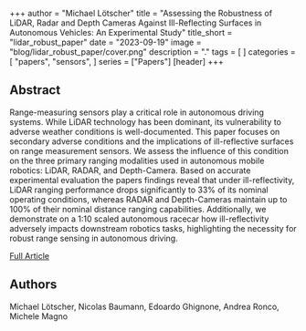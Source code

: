 +++
author = "Michael Lötscher"
title = "Assessing the Robustness of LiDAR, Radar and Depth Cameras Against Ill-Reflecting Surfaces in Autonomous Vehicles: An Experimental Study"
title_short = "lidar_robust_paper"
date = "2023-09-19"
image = "blog/lidar_robust_paper/cover.png"
description = "."
tags = [
]
categories = [
    "papers",
    "sensors",
]
series = ["Papers"]
[header]
+++


## Abstract

Range-measuring sensors play a critical role in autonomous driving systems. While LiDAR technology has been dominant, its vulnerability to adverse weather conditions is well-documented. This paper focuses on secondary adverse conditions and the implications of ill-reflective surfaces on range measurement sensors. We assess the influence of this condition on the three primary ranging modalities used in autonomous mobile robotics: LiDAR, RADAR, and Depth-Camera. Based on accurate experimental evaluation the papers findings reveal that under ill-reflectivity, LiDAR ranging performance drops significantly to 33% of its nominal operating conditions, whereas RADAR and Depth-Cameras maintain up to 100% of their nominal distance ranging capabilities. Additionally, we demonstrate on a 1:10 scaled autonomous racecar how ill-reflectivity adversely impacts downstream robotics tasks, highlighting the necessity for robust range sensing in autonomous driving.

[Full Article](https://arxiv.org/pdf/2309.10504.pdf)

## Authors
Michael Lötscher, Nicolas Baumann, Edoardo Ghignone, Andrea Ronco, Michele Magno